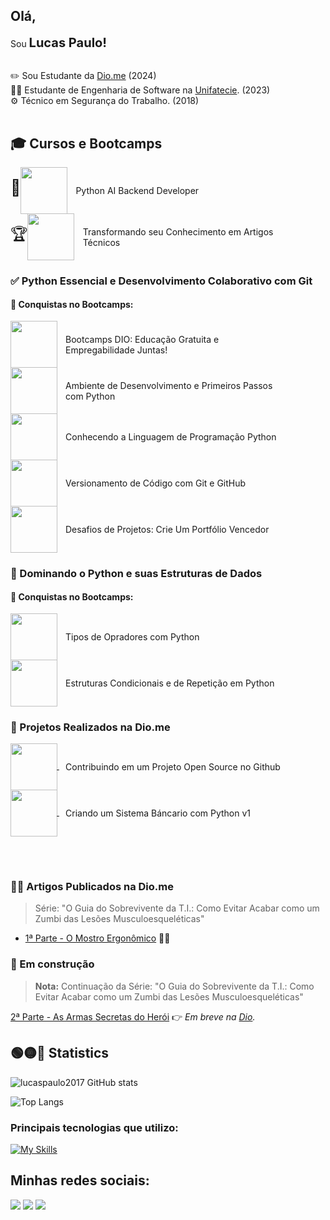 <style>
.item img{
display: inline-block;
width:75px;
margin: -0.1%;
vertical-align:middle;
}

.item p{
display: inline-block;
width:70%;
margin: 2%;
vertical-align:middle;
}

.item span{
  font-size: 25px;
}
</style>

## Olá, 

Sou <strong style="font-size: 20px">Lucas Paulo!</strong> <br><br>


✏️ Sou Estudante da [Dio.me](https://web.dio.me) (2024)<br>
👨‍🎓 Estudante de Engenharia de Software na [Unifatecie](https://www.unifatecie.edu.br/). (2023)<br>
⚙ Técnico em Segurança do Trabalho. (2018)<br>
<br>

## 🎓 Cursos e Bootcamps
<div class="item">
<span>🚴</span><img src="https://hermes.dio.me/tracks/648ef080-6c4b-4e54-bf72-34f62030f350.png">
<p>Python AI Backend Developer</p>
</div>
<div class="item">
<span>🏆</span><img src="https://hermes.dio.me/courses/badge/6827e4d9-d968-470a-8a15-a42f3c176ac9.png">
<p>Transformando seu Conhecimento em Artigos Técnicos</p>
</div>

### ✅ Python Essencial e Desenvolvimento Colaborativo com Git
#### 🥇 Conquistas no Bootcamps:
<div class="item">
<img src="https://hermes.dio.me/courses/badge/7227f234-f72e-4bd7-9997-edc43097e3e6.png">
<p>Bootcamps DIO: Educação Gratuita e Empregabilidade Juntas!</p>
</div>
<div class="item">
<img src="https://hermes.dio.me/courses/badge/b85cb414-1694-45ee-8a52-c43c1ba0b6b9.png">
<p>Ambiente de Desenvolvimento e Primeiros Passos com Python</p>
</div>
<div class="item">
<img src="https://hermes.dio.me/courses/badge/b85cb414-1694-45ee-8a52-c43c1ba0b6b9.png">
<p>Conhecendo a Linguagem de Programação Python</p>
</div>
<div class="item">
<img src="https://hermes.dio.me/courses/badge/406684a4-396d-4160-94b9-ead934e18564.png">
<p>Versionamento de Código com Git e GitHub</p>
</div>
<div class="item">
<img src="https://hermes.dio.me/courses/badge/a77c03e1-0c3b-49c4-b6b8-e002cbc4bf90.png">
<p>Desafios de Projetos: Crie Um Portfólio Vencedor</p>
</div>

### 🎯 Dominando o Python e suas Estruturas de Dados
#### 🥇 Conquistas no Bootcamps:
<div class="item">
<img src="https://hermes.dio.me/courses/badge/b85cb414-1694-45ee-8a52-c43c1ba0b6b9.png">
<p>Tipos de Opradores com Python</p>
</div>
<div class="item">
<img src="https://hermes.dio.me/courses/badge/b85cb414-1694-45ee-8a52-c43c1ba0b6b9.png">
<p>Estruturas Condicionais e de Repetição em Python</p>
</div>

### 🧮 Projetos Realizados na Dio.me

<div class="item">
<a href="https://github.com/lucaspaulo2017/dio-lab-open-source">
<img src="https://hermes.dio.me/lab_projects/badges/e8311210-f4c6-4c84-9d82-315ed13ff027.png">
<p>Contribuindo em um Projeto Open Source no Github</p>
</a>
</div>
<div class="item">
<a href="https://github.com/lucaspaulo2017/trilha-python-dio/blob/desafios/00%20-%20Fundamentos/desafio_caixa_eletronico_v1.md?plain=1">
<img src="https://hermes.dio.me/lab_projects/badges/04769934-e77a-4b20-a779-1e6f7a7ab1c8.png">
<p>Criando um Sistema Báncario com Python v1 </p></a>
</div>


<br><br>


 ### 🧑‍💻 Artigos Publicados na Dio.me
>Série: "O Guia do Sobrevivente da T.I.: Como Evitar Acabar como um Zumbi das Lesões Musculoesqueléticas"

- [1ª Parte - O Mostro Ergonômico](https://web.dio.me/articles/o-guia-do-sobrevivente-da-ti?back=%2Farticles&page=1&order=oldest)  🚀✨ <br>



### 🚧 Em construção

> **Nota:** Continuação da Série:
>"O Guia do Sobrevivente da T.I.: Como Evitar Acabar como um Zumbi das Lesões Musculoesqueléticas"

[2ª Parte - As Armas Secretas do Herói]() 👉 *Em breve na [Dio](https://web.dio.me).*<br />


## 🟢🟡🔴 Statistics 

![lucaspaulo2017 GitHub stats](https://github-readme-stats.vercel.app/api?username=lucaspaulo2017&theme=chartreuse-light&show_icons=true)
<p>

![Top Langs](https://github-readme-stats.vercel.app/api/top-langs/?username=lucaspaulo2017&layout=compact&langs_count=7&theme=react-ligth)
<p>

  
### Principais tecnologias que utilizo: 
<p>

[![My Skills](https://skillicons.dev/icons?i=vscodium,md,html,css,linux,&theme=light)](https://skillicons.dev)

## Minhas redes sociais:
<div>
  <a href="https://www.linkedin.com/in/lucas-paulo-816b241a2/" target="_blank"><img src="https://img.shields.io/badge/-LinkedIn-%230077B5?style=for-the-badge&logo=linkedin&logoColor=white" target="_blank"></a> 
  <a href="https://www.instagram.com/lucas_paulo22_" target="_blank"><img src="https://img.shields.io/badge/-Instagram-%23E4405F?style=for-the-badge&logo=instagram&logoColor=white" target="_blank"></a>
  <a href="" target="_blank"><img src="https://img.shields.io/badge/-Discord-71368A?style=for-the-badge&logo=discord&logoColor=white" target="_blank"></a>
  
</div>